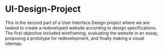 # UI-Design-Project

This is the second part of a User Interface Design project where we are tasked to create a redeveloped website according to design specifications. The first objective included wireframing, evaluating the website in an essay, proposing a prototype for redevelopment, and finally making a visual sitemap.

